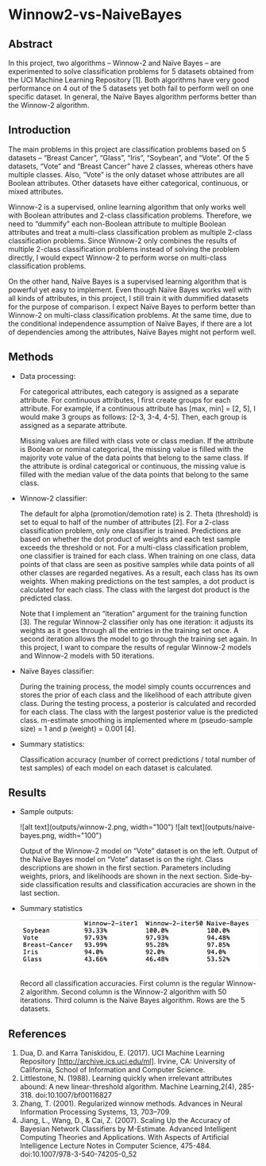 # Winnow2-vs-NaiveBayes

## Abstract

In this project, two algorithms – Winnow-2 and Naïve Bayes – are experimented to solve classification problems for 5 datasets obtained from the UCI Machine Learning Repository [1]. Both algorithms have very good performance on 4 out of the 5 datasets yet both fail to perform well on one specific dataset. In general, the Naïve Bayes algorithm performs better than the Winnow-2 algorithm. 

## Introduction

The main problems in this project are classification problems based on 5 datasets – “Breast Cancer”, “Glass”, “Iris”, “Soybean”, and “Vote”. Of the 5 datasets, “Vote” and “Breast Cancer” have 2 classes, whereas others have multiple classes. Also, “Vote” is the only dataset whose attributes are all Boolean attributes. Other datasets have either categorical, continuous, or mixed attributes.

Winnow-2 is a supervised, online learning algorithm that only works well with Boolean attributes and 2-class classification problems. Therefore, we need to “dummify” each non-Boolean attribute to multiple Boolean attributes and treat a multi-class classification problem as multiple 2-class classification problems. Since Winnow-2 only combines the results of multiple 2-class classification problems instead of solving the problem directly, I would expect Winnow-2 to perform worse on multi-class classification problems.

On the other hand, Naïve Bayes is a supervised learning algorithm that is powerful yet easy to implement. Even though Naïve Bayes works well with all kinds of attributes, in this project, I still train it with dummified datasets for the purpose of comparison. I expect Naïve Bayes to perform better than Winnow-2 on multi-class classification problems. At the same time, due to the conditional independence assumption of Naïve Bayes, if there are a lot of dependencies among the attributes, Naïve Bayes might not perform well.

## Methods

- Data processing:

  For categorical attributes, each category is assigned as a separate attribute. For continuous attributes, I first create groups for each attribute. For example, if a continuous attribute has [max, min] = [2, 5], I would make 3 groups as follows: [2-3, 3-4, 4-5]. Then, each group is assigned as a separate attribute.

  Missing values are filled with class vote or class median. If the attribute is Boolean or nominal categorical, the missing value is filled with the majority vote value of the data points that belong to the same class. If the attribute is ordinal categorical or continuous, the missing value is filled with the median value of the data points that belong to the same class.

- Winnow-2 classifier:

  The default for alpha (promotion/demotion rate) is 2. Theta (threshold) is set to equal to half of the number of attributes [2]. For a 2-class classification problem, only one classifier is trained. Predictions are based on whether the dot product of weights and each test sample exceeds the threshold or not. For a multi-class classification problem, one classifier is trained for each class. When training on one class, data points of that class are seen as positive samples while data points of all other classes are regarded negatives. As a result, each class has its own weights. When making predictions on the test samples, a dot product is calculated for each class. The class with the largest dot product is the predicted class.

  Note that I implement an “iteration” argument for the training function [3]. The regular Winnow-2 classifier only has one iteration: it adjusts its weights as it goes through all the entries in the training set once. A second iteration allows the model to go through the training set again. In this project, I want to compare the results of regular Winnow-2 models and Winnow-2 models with 50 iterations.

- Naïve Bayes classifier:

  During the training process, the model simply counts occurrences and stores the prior of each class and the likelihood of each attribute given class. During the testing process, a posterior is calculated and recorded for each class. The class with the largest posterior value is the predicted class. m-estimate smoothing is implemented where m (pseudo-sample size) = 1 and p (weight) = 0.001 [4].

- Summary statistics:

  Classification accuracy (number of correct predictions / total number of test samples) of each model on each dataset is calculated.

## Results

- Sample outputs:

  ![alt text](outputs/winnow-2.png, width="100")  ![alt text](outputs/naive-bayes.png, width="100")

  Output of the Winnow-2 model on “Vote” dataset is on the left. Output of the Naïve Bayes model on “Vote” dataset is on the right. Class descriptions are shown in the first section. Parameters including weights, priors, and likelihoods are shown in the next section. Side-by-side classification results and classification accuracies are shown in the last section.

- Summary statistics

  ![alt text](outputs/summary.png)

  Record all classification accuracies. First column is the regular Winnow-2 algorithm. Second column is the Winnow-2 algorithm with 50 iterations. Third column is the Naïve Bayes algorithm. Rows are the 5 datasets. 

## References

1. Dua, D. and Karra Taniskidou, E. (2017). UCI Machine Learning Repository [http://archive.ics.uci.edu/ml]. Irvine, CA: University of California, School of Information and Computer Science. 
2. Littlestone, N. (1988). Learning quickly when irrelevant attributes abound: A new linear-threshold algorithm. Machine Learning,2(4), 285-318. doi:10.1007/bf00116827 
3. Zhang, T. (2001). Regularized winnow methods. Advances in Neural Information Processing Systems, 13, 703–709. 
4. Jiang, L., Wang, D., & Cai, Z. (2007). Scaling Up the Accuracy of Bayesian Network Classifiers by M-Estimate. Advanced Intelligent Computing Theories and Applications. With Aspects of Artificial Intelligence Lecture Notes in Computer Science, 475-484. doi:10.1007/978-3-540-74205-0_52

